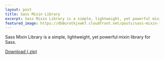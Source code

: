 ```yaml
---
layout: post
title: Sass Mixin Library
excerpt: Sass Mixin Library is a simple, lightweight, yet powerful mixin library for Sass.
featured_image: https://db8urotkjxwkf.cloudfront.net/posts/sass-mixin-library.png
---
```


Sass Mixin Library is a simple, lightweight, yet powerful mixin library for Sass.

<a href="https://clicksrv.net/55" rel="nofollow" class="btn btn-success">Download (.zip)</a>